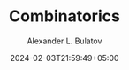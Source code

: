 ---
title: "Combinatorics"
meta_title: "Combinatorics"
description: "The essensials of Combinatorics."
date: "2024-02-03T21:59:49+05:00"
author: "Alexander L. Bulatov"
tags: ["mathematics"]
slug: "combinatorics"
draft: true
---
